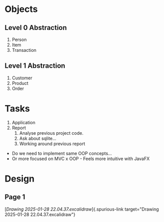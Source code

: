 # Objects

## Level 0 Abstraction

1.  Person
2.  Item
3.  Transaction

## Level 1 Abstraction

1.  Customer
2.  Product
3.  Order

# Tasks

1.  Application
2.  Report
    1.  Analyse previous project code.
    2.  Ask about sqlite...
    3.  Working around previous report

- Do we need to implement same OOP concepts...
- Or more focused on MVC x OOP - Feels more intuitive with JavaFX

# Design

## Page 1

[*Drawing 2025-01-28 22.04.37.excalidraw*]{.spurious-link
target="Drawing 2025-01-28 22.04.37.excalidraw"}
